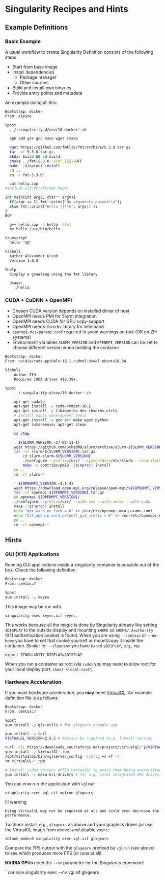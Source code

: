 # Singularity Recipes and Hints

## Example Definitions

### Basic Example

A usual workflow to create Singularity Definition consists of the following steps:

* Start from base image
* Install dependencies
    * Package manager
    * Other sources
* Build and install own binaries
* Provide entry points and metadata

An example doing all this:

```bash
Bootstrap: docker
From: alpine

%post
  . /.singularity.d/env/10-docker*.sh

  apk add g++ gcc make wget cmake

  wget https://github.com/fmtlib/fmt/archive/5.3.0.tar.gz
  tar -xf 5.3.0.tar.gz
  mkdir build && cd build
  cmake ../fmt-5.3.0 -DFMT_TEST=OFF
  make -j$(nproc) install
  cd ..
  rm -r fmt-5.3.0*

  cat hello.cpp
#include &lt;fmt/format.h&gt;

int main(int argc, char** argv){
  if(argc == 1) fmt::print("No arguments passed!\n");
  else fmt::print("Hello {}!\n", argv[1]);
}
EOF

  g++ hello.cpp -o hello -lfmt
  mv hello /usr/bin/hello

%runscript
  hello "$@"

%labels
  Author Alexander Grund
  Version 1.0.0

%help
  Display a greeting using the fmt library

  Usage:
    ./hello
```

### CUDA + CuDNN + OpenMPI

* Chosen CUDA version depends on installed driver of host
* OpenMPI needs PMI for Slurm integration
* OpenMPI needs CUDA for GPU copy-support
* OpenMPI needs `ibverbs` library for Infiniband
* `openmpi-mca-params.conf` required to avoid warnings on fork (OK on ZIH systems)
* Environment variables `SLURM_VERSION` and `OPENMPI_VERSION` can be set to  choose different
  version when building the container

```bash
Bootstrap: docker
From: nvidia/cuda-ppc64le:10.1-cudnn7-devel-ubuntu18.04

%labels
    Author ZIH
    Requires CUDA driver 418.39+.

%post
    . /.singularity.d/env/10-docker*.sh

    apt-get update
    apt-get install -y cuda-compat-10.1
    apt-get install -y libibverbs-dev ibverbs-utils
    # Install basic development tools
    apt-get install -y gcc g++ make wget python
    apt-get autoremove; apt-get clean

    cd /tmp

    : ${SLURM_VERSION:=17-02-11-1}
    wget https://github.com/SchedMD/slurm/archive/slurm-${SLURM_VERSION}.tar.gz
    tar -xf slurm-${SLURM_VERSION}.tar.gz
        cd slurm-slurm-${SLURM_VERSION}
        ./configure --prefix=/usr/ --sysconfdir=/etc/slurm --localstatedir=/var --disable-debug
        make -C contribs/pmi2 -j$(nproc) install
    cd ..
    rm -rf slurm-*

    : ${OPENMPI_VERSION:=3.1.4}
    wget https://download.open-mpi.org/release/open-mpi/v${OPENMPI_VERSION%.*}/openmpi-${OPENMPI_VERSION}.tar.gz
    tar -xf openmpi-${OPENMPI_VERSION}.tar.gz
    cd openmpi-${OPENMPI_VERSION}/
    ./configure --prefix=/usr/ --with-pmi --with-verbs --with-cuda
    make -j$(nproc) install
    echo "mpi_warn_on_fork = 0" >> /usr/etc/openmpi-mca-params.conf
    echo "btl_openib_warn_default_gid_prefix = 0" >> /usr/etc/openmpi-mca-params.conf
    cd ..
    rm -rf openmpi-*
```

## Hints

### GUI (X11) Applications

Running GUI applications inside a singularity container is possible out of the box. Check the
following definition:

```Bash
Bootstrap: docker
From: centos:7

%post
yum install -y xeyes
```

This image may be run with

```console
singularity exec xeyes.sif xeyes.
```

This works because all the magic is done by Singularity already like setting `$DISPLAY` to the outside
display and mounting `$HOME` so `$HOME/.Xauthority` (X11 authentication cookie) is found. When you are
using `--contain` or `--no-home` you have to set that cookie yourself or mount/copy it inside
the container. Similar for `--cleanenv` you have to set `$DISPLAY`, e.g., via

```console
export SINGULARITY_DISPLAY=$DISPLAY
```

When you run a container as root (via `sudo`) you may need to allow root for your local display
port: `xhost +local:root\`

### Hardware Acceleration

If you want hardware acceleration, you **may** need [VirtualGL](https://virtualgl.org). An example
definition file is as follows:

```Bash
Bootstrap: docker
From: centos:7

%post
yum install -y glx-utils # for glxgears example app

yum install -y curl
VIRTUALGL_VERSION=2.6.2 # Replace by required (e.g. latest) version

curl -sSL https://downloads.sourceforge.net/project/virtualgl/"${VIRTUALGL_VERSION}"/VirtualGL-"${VIRTUALGL_VERSION}".x86_64.rpm -o VirtualGL-"${VIRTUALGL_VERSION}".x86_64.rpm
yum install -y VirtualGL*.rpm
/opt/VirtualGL/bin/vglserver_config -config +s +f -t
rm VirtualGL-*.rpm

# Install video drivers AFTER VirtualGL to avoid them being overwritten
yum install -y mesa-dri-drivers # for e.g. intel integrated GPU drivers. Replace by your driver
```

You can now run the application with `vglrun`:

```console
singularity exec vgl.sif vglrun glxgears
```

!!! warning

    Using VirtualGL may not be required at all and could even decrease the performance.

To check install, e.g., `glxgears` as above and your graphics driver (or use the VirtualGL image
from above) and disable `vsync`:

```console
vblank_mode=0 singularity exec vgl.sif glxgears
```

Compare the FPS output with the `glxgears` prefixed by `vglrun` (see above) to see which produces more
FPS (or runs at all).

**NVIDIA GPUs** need the `--nv` parameter for the Singularity command:

``console
singularity exec --nv vgl.sif glxgears
```

